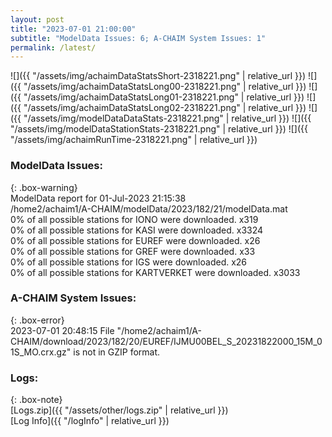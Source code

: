 ```yaml
---
layout: post
title: "2023-07-01 21:00:00"
subtitle: "ModelData Issues: 6; A-CHAIM System Issues: 1"
permalink: /latest/
---
```


![]({{ "/assets/img/achaimDataStatsShort-2318221.png" | relative_url }})
![]({{ "/assets/img/achaimDataStatsLong00-2318221.png" | relative_url }})
![]({{ "/assets/img/achaimDataStatsLong01-2318221.png" | relative_url }})
![]({{ "/assets/img/achaimDataStatsLong02-2318221.png" | relative_url }})
![]({{ "/assets/img/modelDataDataStats-2318221.png" | relative_url }})
![]({{ "/assets/img/modelDataStationStats-2318221.png" | relative_url }})
![]({{ "/assets/img/achaimRunTime-2318221.png" | relative_url }})


### ModelData Issues:  
  
{: .box-warning}  
 ModelData report for 01-Jul-2023 21:15:38   
 /home2/achaim1/A-CHAIM/modelData/2023/182/21/modelData.mat   
 0% of all possible stations for IONO were downloaded. x319   
 0% of all possible stations for KASI were downloaded. x3324   
 0% of all possible stations for EUREF were downloaded. x26   
 0% of all possible stations for GREF were downloaded. x33   
 0% of all possible stations for IGS were downloaded. x26   
 0% of all possible stations for KARTVERKET were downloaded. x3033   
  
### A-CHAIM System Issues:  
  
{: .box-error}  
2023-07-01 20:48:15 File "/home2/achaim1/A-CHAIM/download/2023/182/20/EUREF/IJMU00BEL_S_20231822000_15M_01S_MO.crx.gz" is not in GZIP format.  

### Logs:  
  
{: .box-note}  
[Logs.zip]({{ "/assets/other/logs.zip" | relative_url }})  
[Log Info]({{ "/logInfo" | relative_url }})  
